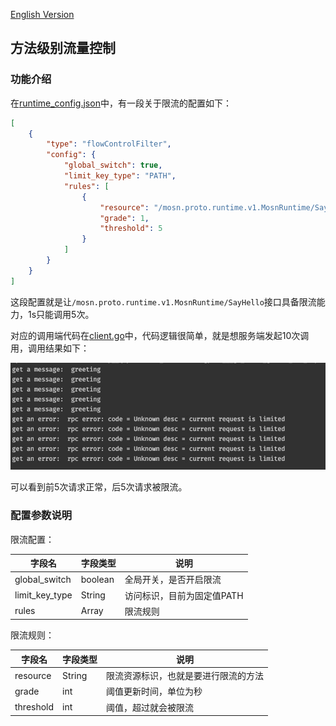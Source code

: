 [English Version](../../../en/start/stream_filter/flow_control.md)

## 方法级别流量控制

### 功能介绍

在[runtime_config.json](../../../../configs/runtime_config.json)中，有一段关于限流的配置如下：

```json
[
    {
        "type": "flowControlFilter",
        "config": {
            "global_switch": true,
            "limit_key_type": "PATH",
            "rules": [
                {
                    "resource": "/mosn.proto.runtime.v1.MosnRuntime/SayHello",
                    "grade": 1,
                    "threshold": 5
                }
            ]
        }
    }
]
```
这段配置就是让`/mosn.proto.runtime.v1.MosnRuntime/SayHello`接口具备限流能力，1s只能调用5次。

对应的调用端代码在[client.go](../../../../demo/flowcontrol/client.go)中，代码逻辑很简单，就是想服务端发起10次调用，调用结果如下：

![img.png](../../../../img/flow_control.png)

可以看到前5次请求正常，后5次请求被限流。

### 配置参数说明

限流配置：

| 字段名 | 字段类型 | 说明 |
|  ----  | ----  | ---- |
| global_switch  | boolean | 全局开关，是否开启限流 |
| limit_key_type  | String | 访问标识，目前为固定值PATH |
| rules  | Array | 限流规则 |

限流规则：

| 字段名 | 字段类型 | 说明 |
|  ----  | ----  | ---- |
| resource  | String | 限流资源标识，也就是要进行限流的方法 |
| grade  | int | 阈值更新时间，单位为秒 |
| threshold  | int | 阈值，超过就会被限流 |